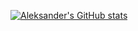 
[![Aleksander's GitHub stats](https://github-readme-stats.vercel.app/api?username=aleksanderobrestad)](https://github.com/anuraghazra/github-readme-stats)


<!--
**aleksanderobrestad/aleksanderobrestad** is a ✨ _special_ ✨ repository because its `README.md` (this file) appears on your GitHub profile.

Here are some ideas to get you started:

- 🔭 I’m currently working on ...
- 🌱 I’m currently learning ...
- 👯 I’m looking to collaborate on ...
- 🤔 I’m looking for help with ...
- 💬 Ask me about ...
- 📫 How to reach me: ...
- 😄 Pronouns: ...
- ⚡ Fun fact: ...
-->
